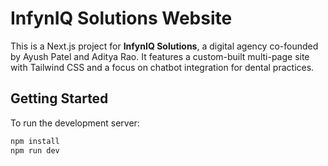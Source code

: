 # InfynIQ Solutions Website

This is a Next.js project for **InfynIQ Solutions**, a digital agency co-founded by Ayush Patel and Aditya Rao. It features a custom-built multi-page site with Tailwind CSS and a focus on chatbot integration for dental practices.

## Getting Started

To run the development server:

```bash
npm install
npm run dev
